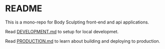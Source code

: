 # README

This is a mono-repo for Body Sculpting front-end and api applications.

Read [DEVELOPMENT.md](./DEVELOPMENT.md) to setup for local developmet.

Read [PRODUCTION.md](./PRODUCTION.md) to learn about building and deploying to production.
